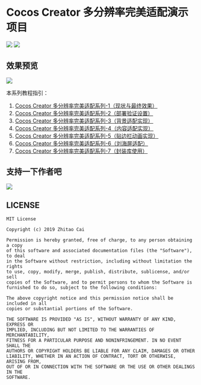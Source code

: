 # Cocos Creator 多分辨率完美适配演示项目

[![](https://img.shields.io/badge/license-MIT-green.svg)](https://github.com/zhitaocai/CocosCreator-Multi-resolution-Adapter/blob/master/LICENSE)
[![](https://img.shields.io/badge/Support-Cocos%20Creator%20v2.x-orange.svg)](http://www.cocos.com/creator)


## 效果预览

![](./static/SHOW_ALL_*.png)

本系列教程指引：

1. [Cocos Creator 多分辨率完美适配系列-1（现状与最终效果）](https://www.jianshu.com/p/c34577e37dd5)
2. [Cocos Creator 多分辨率完美适配系列-2（部署验证设置）](https://www.jianshu.com/p/e30442d38c64)
3. [Cocos Creator 多分辨率完美适配系列-3（背景适配实现）](https://www.jianshu.com/p/24cba3de1e33)
4. [Cocos Creator 多分辨率完美适配系列-4（内容适配实现）](https://www.jianshu.com/p/738a8f6a2ec1)
5. [Cocos Creator 多分辨率完美适配系列-5（贴边栏动画实现）](https://www.jianshu.com/p/e5264904d03f)
6. [Cocos Creator 多分辨率完美适配系列-6（刘海屏适配）](https://www.jianshu.com/p/0fe32dbfe0c9)
7. [Cocos Creator 多分辨率完美适配系列-7（封装库使用）](https://www.jianshu.com/p/de3365853b41)

## 支持一下作者吧

![](./static/pay.png)

## LICENSE

    MIT License

    Copyright (c) 2019 Zhitao Cai

    Permission is hereby granted, free of charge, to any person obtaining a copy
    of this software and associated documentation files (the "Software"), to deal
    in the Software without restriction, including without limitation the rights
    to use, copy, modify, merge, publish, distribute, sublicense, and/or sell
    copies of the Software, and to permit persons to whom the Software is
    furnished to do so, subject to the following conditions:

    The above copyright notice and this permission notice shall be included in all
    copies or substantial portions of the Software.

    THE SOFTWARE IS PROVIDED "AS IS", WITHOUT WARRANTY OF ANY KIND, EXPRESS OR
    IMPLIED, INCLUDING BUT NOT LIMITED TO THE WARRANTIES OF MERCHANTABILITY,
    FITNESS FOR A PARTICULAR PURPOSE AND NONINFRINGEMENT. IN NO EVENT SHALL THE
    AUTHORS OR COPYRIGHT HOLDERS BE LIABLE FOR ANY CLAIM, DAMAGES OR OTHER
    LIABILITY, WHETHER IN AN ACTION OF CONTRACT, TORT OR OTHERWISE, ARISING FROM,
    OUT OF OR IN CONNECTION WITH THE SOFTWARE OR THE USE OR OTHER DEALINGS IN THE
    SOFTWARE.